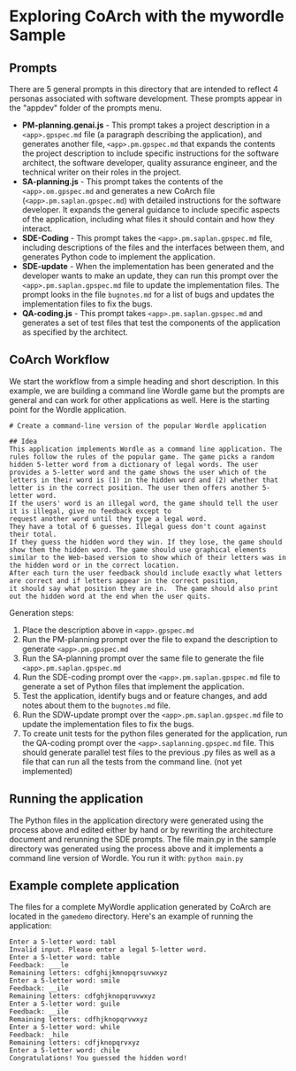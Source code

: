 # Exploring CoArch with the mywordle Sample

## Prompts

There are 5 general prompts in this directory that are intended to reflect 4 personas associated with software development.  These prompts appear in the "appdev" folder of the prompts menu.

- **PM-planning.genai.js** - This prompt takes a project description in a ```<app>.gpspec.md``` file (a paragraph describing the application), and generates another file, ```<app>.pm.gpspec.md``` that expands the contents the project description to include specific instructions for the software architect, the software developer, quality assurance engineer, and the technical writer on their roles in the project.
- **SA-planning.js** - This prompt takes the contents of the ```<app>.om.gpspec.md``` and generates a new CoArch file (```<app>.pm.saplan.gpspec.md```) with detailed instructions for the software developer.  It expands the general guidance to include specific aspects of the application, including what files it should contain and how they interact.
- **SDE-Coding** - This prompt takes the ```<app>.pm.saplan.gpspec.md``` file, including descriptions of the files and the interfaces between them, and generates Python code to implement the application.
- **SDE-update** - When the implementation has been generated and the developer wants to make an update, they can run this prompt over the ```<app>.pm.saplan.gpspec.md``` file to update the implementation files. The prompt looks in the file ```bugnotes.md``` for a list of bugs and updates the implementation files to fix the bugs.  
- **QA-coding.js** - This prompt takes ```<app>.pm.saplan.gpspec.md``` and generates a set of test files that test the components of the application as specified by the architect.

## CoArch Workflow

We start the workflow from a simple heading and short description. In this example, we are building a command line Wordle game but the prompts are general and can work for other applications as well.  Here is the starting point for the Wordle application.

```
# Create a command-line version of the popular Wordle application

## Idea
This application implements Wordle as a command line application. The rules follow the rules of the popular game. The game picks a random hidden 5-letter word from a dictionary of legal words. The user provides a 5-letter word and the game shows the user which of the letters in their word is (1) in the hidden word and (2) whether that letter is in the correct position. The user then offers another 5-letter word. 
If the users' word is an illegal word, the game should tell the user it is illegal, give no feedback except to
request another word until they type a legal word.
They have a total of 6 guesses. Illegal guess don't count against their total.
If they guess the hidden word they win. If they lose, the game should show them the hidden word. The game should use graphical elements similar to the Web-based version to show which of their letters was in the hidden word or in the correct location.
After each turn the user feedback should include exactly what letters are correct and if letters appear in the correct position, 
it should say what position they are in.  The game should also print out the hidden word at the end when the user quits.
```

Generation steps:
1. Place the description above in ```<app>.gpspec.md```
2. Run the PM-planning prompt over the file to expand the description to generate ```<app>.pm.gpspec.md```
3. Run the SA-planning prompt over the same file to generate the file ```<app>.pm.saplan.gpspec.md```
4. Run the SDE-coding prompt over the ``<app>.pm.saplan.gpspec.md`` file to generate a set of Python files that implement the application.
5. Test the application, identify bugs and or feature changes, and add notes about them to the ```bugnotes.md``` file.
6. Run the SDW-update prompt over the ```<app>.pm.saplan.gpspec.md``` file to update the implementation files to fix the bugs.
6. To create unit tests for the python files generated for the application, 
run the QA-coding prompt over the ```<app>.saplanning.gpspec.md``` file.  This should
generate parallel test files to the previous .py files as well as a file that can run all the tests from the command line.  (not yet implemented)

## Running the application

The Python files in the application directory were generated using the process above and edited either by hand or by rewriting the architecture document and rerunning the SDE prompts. The file 
main.py in the sample directory was generated using the process above and it implements a command line version of Wordle.  You run it with:
```python main.py```

## Example complete application

The files for a complete MyWordle application generated by CoArch are located in the ```gamedemo``` directory.  Here's an example of running the application:

```
Enter a 5-letter word: tabl
Invalid input. Please enter a legal 5-letter word.
Enter a 5-letter word: table
Feedback: ___le
Remaining letters: cdfghijkmnopqrsuvwxyz
Enter a 5-letter word: smile
Feedback: __ile
Remaining letters: cdfghjknopqruvwxyz
Enter a 5-letter word: guile
Feedback: __ile
Remaining letters: cdfhjknopqrvwxyz
Enter a 5-letter word: while
Feedback: _hile
Remaining letters: cdfjknopqrvxyz
Enter a 5-letter word: chile
Congratulations! You guessed the hidden word!
```

